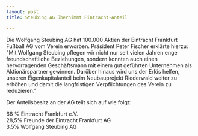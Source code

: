 ```yaml
---
layout: post
title: Steubing AG übernimmt Eintracht-Anteil

---
```


Die Wolfgang Steubing AG hat 100.000 Aktien der Eintracht Frankfurt Fußball AG vom Verein erworben. Präsident Peter Fischer erklärte hierzu: "Mit Wolfgang Steubing pflegen wir nicht nur seit vielen Jahren enge freundschaftliche Beziehungen, sondern konnten auch einen hervorragenden Geschäftsmann mit einem gut geführten Unternehmen als Aktionärspartner gewinnen. Darüber hinaus wird uns der Erlös helfen, unseren Eigenkapitalanteil beim Neubauprojekt Riederwald weiter zu erhöhen und damit die langfristigen Verpflichtungen des Verein zu reduzieren."

Der Anteilsbesitz an der AG teilt sich auf wie folgt:

68 % Eintracht Frankfurt e.V.  
28,5% Freunde der Eintracht Frankfurt AG  
3,5% Wolfgang Steubing AG
